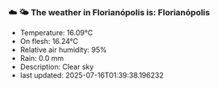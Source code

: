### ☁️ 🌤️  The weather in Florianópolis is: Florianópolis

- Temperature: 16.09°C
- On flesh: 16.24°C
- Relative air humidity: 95%
- Rain: 0.0 mm
- Description: Clear sky
- last updated: 2025-07-16T01:39:38.196232
